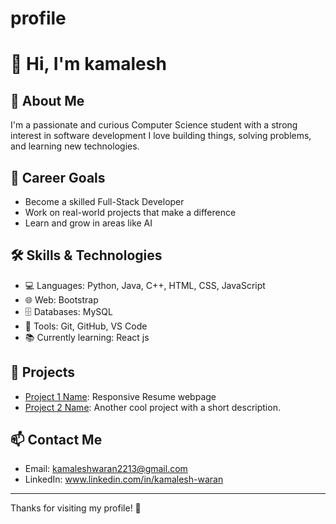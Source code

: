 # profile
# 👋 Hi, I'm kamalesh

## 🚀 About Me
I'm a passionate and curious Computer Science student with a strong interest in  software development I love building things, solving problems, and learning new technologies.

## 🎯 Career Goals
- Become a skilled Full-Stack Developer
- Work on real-world projects that make a difference
- Learn and grow in areas like AI

## 🛠 Skills & Technologies
- 💻 Languages: Python, Java, C++, HTML, CSS, JavaScript
- 🌐 Web: Bootstrap
- 🗄 Databases: MySQL
- 🔧 Tools: Git, GitHub, VS Code
- 📚 Currently learning: React js

## 📂 Projects
- [Project 1 Name](https://github.com/yourusername/project1): Responsive Resume webpage
- [Project 2 Name](https://github.com/yourusername/project2): Another cool project with a short description.

## 📫 Contact Me
- Email: kamaleshwaran2213@gmail.com
- LinkedIn: www.linkedin.com/in/kamalesh-waran




---

Thanks for visiting my profile! 🌟
